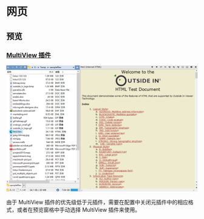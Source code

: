 # 网页
## 预览
### [MultiView 插件](../../浏览/查看/查看器.md#oracle-outside-in-viewer)
![](../../浏览/查看/images/查看器/Oracle/html.png)

由于 MultiView 插件的优先级低于元插件，需要在配置中关闭元插件中的相应格式，或者在预览窗格中手动选择 MultiView 插件来使用。